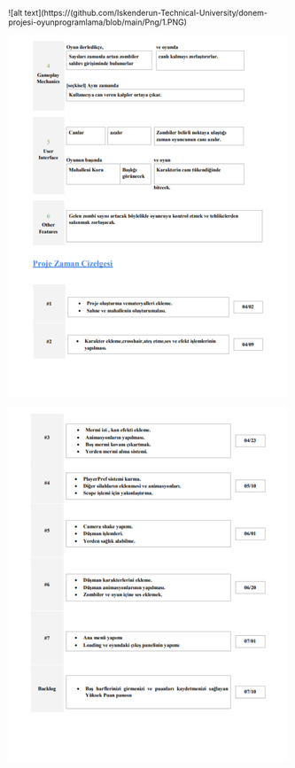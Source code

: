 ![alt text](https://(github.com/Iskenderun-Technical-University/donem-projesi-oyunprogramlama/blob/main/Png/1.PNG)

![alt text](https://github.com/Iskenderun-Technical-University/donem-projesi-oyunprogramlama/blob/main/Png/2.PNG)

![alt text](https://github.com/Iskenderun-Technical-University/donem-projesi-oyunprogramlama/blob/main/Png/3.PNG)
